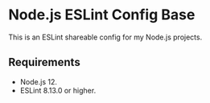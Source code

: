 # Node.js ESLint Config Base

This is an ESLint shareable config for my Node.js projects.

## Requirements

- Node.js 12.
- ESLint 8.13.0 or higher.

